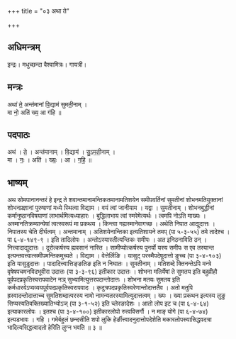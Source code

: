 +++
title = "०३ अथा ते"

+++
## अधिमन्त्रम्
इन्द्रः। मधुच्छन्दा वैश्वामित्रः। गायत्री।

## मन्त्रः
अथा॑ ते॒ अन्त॑मानां वि॒द्याम॑ सुमती॒नाम् ।  
मा नो॒ अति॑ ख्य॒ आ ग॑हि ॥

## पदपाठः
अथ॑ । ते॒ । अन्त॑मानाम् । वि॒द्याम॑ । सु॒ऽम॒ती॒नाम् ।  
मा । नः॒ । अति॑ । ख्यः॒ । आ । ग॒हि॒ ॥

## भाष्यम्
अथ सोमपानानन्तरं हे इन्द्र ते शवान्तमानामन्तिकतमानामतिशयेन समीपवर्तिनां सुमतीनां शोभनमतियुक्तानां शोभनप्रज्ञानां पुरुषाणां मध्ये स्थित्वा विद्याम । वयं त्वां जानीयाम । यद्वा । सुमतीनाम् । शोभनबुद्धीनां कर्मानुष्ठानविषयाणां लाभार्थमित्यध्याहारः । बुद्धिलाभाय त्वां स्मरेमेत्यर्थः । त्वमपि नोऽति माख्यः । अस्मानतिक्रम्यान्येषां त्वत्स्वरूपं मा प्रकथय । किन्त्वा गह्यस्मानेवागच्छ । अथेति निपात आद्युदात्तः । निपातस्य चेति दीर्घत्वम् । अन्तमानाम् । अतिशयेनान्तिका इत्यतिशायने तमप् (पा ५-३-५५) तमे तादेश्च । पा ६-४-१४९-९ । इति तादिलोपः । अन्तोऽस्यास्तीत्यन्तिकः समीपः । अत इनिठनाविति ठन् । नित्त्वादाद्युदात्तः । दूरोत्कर्षस्य ह्यवसानं नास्ति । सामीप्योत्कर्षस्य पुनर्यो यस्य समीपः स एव तस्यान्त इत्यन्तवत्त्वात्समीपमन्तिकमुच्यते । विद्याम । वेत्तेर्लिङि । यासुट् परस्मैपदेषूदात्तो ङुच्च (पा ३-४-१०३) इति यासुडुदात्तः । पादादित्त्वात्तिङ्ङतिङ इति न निघातः । सुमतीनाम् । मतिशब्दे क्तिनन्तेऽपि मन्त्रे वृषेषपचमनविदभूवीरा उदात्तः (पा ३-३-९६) इतीकार उदात्तः । शोभना मतिर्येषां ते सुमतय इति बहुव्रीहौ पूर्वपदप्रकृतिस्वरापवादेन नञ् सुभ्यामित्युत्तरपदान्तोदात्तः । शोभना मतयः सुमतय इति कर्मधारयेऽप्यव्ययपूर्वपदप्रकृतिस्वरापवादः । कृदुत्रपदप्रकृतिस्वरेणान्तोदात्ततैव । अतो मतुपि ह्रस्वादन्तोदात्ताच्च सुमतिशब्दात्परस्य नामो नामन्यतरस्यामित्युदात्तत्वम् । ख्यः । ख्या प्रकथन इत्यस्य लुङु सिप्यस्यतिवक्तिख्यातिभ्योऽज् (पा ३-१-५२) इति च्लेरङादेशः । आतो लोप इट च (पा ६-४-६४) इत्याकारलोपः । इतश्च (पा ३-४-१००) इतीकारलोपो रुत्वविसर्गौ । न माङ् योगे (पा ६-४-७४) इत्यडभावः । गहि । गमेर्बहुलं छन्दसीति शपो लुकि हेर्ङीत्त्वादनुदात्तोपदेशेति मकारलोपस्यासिद्धवदत्रा भादित्यसिद्धत्वादतो हेरिति लुग्न भवति ॥ ३ ॥